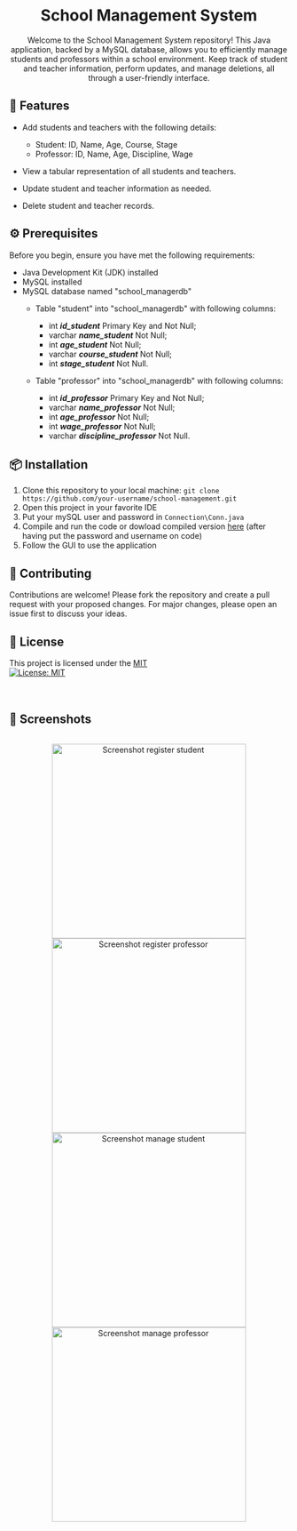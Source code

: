 <h1 align="center">School Management System</h1>

<p align="center">Welcome to the School Management System repository! This Java application, backed by a MySQL database, allows you to efficiently manage students and professors within a school environment. Keep track of student and teacher information, perform updates, and manage deletions, all through a user-friendly interface.</p>

## 🎯 Features

- Add students and teachers with the following details:
  - Student: ID, Name, Age, Course, Stage
  - Professor: ID, Name, Age, Discipline, Wage

- View a tabular representation of all students and teachers.

- Update student and teacher information as needed.

- Delete student and teacher records.

## ⚙ Prerequisites

Before you begin, ensure you have met the following requirements:
- Java Development Kit (JDK) installed
- MySQL installed
- MySQL database named "school_managerdb"
  - Table "student" into "school_managerdb" with following columns:
    - int **_id_student_** Primary Key and Not Null;
    - varchar **_name_student_** Not Null;
    - int **_age_student_** Not Null;
    - varchar **_course_student_** Not Null;
    - int **_stage_student_** Not Null.
      
  - Table "professor" into "school_managerdb" with following columns:
    - int **_id_professor_** Primary Key and Not Null;
    - varchar **_name_professor_** Not Null;
    - int **_age_professor_** Not Null;
    - int **_wage_professor_** Not Null;
    - varchar **_discipline_professor_** Not Null.
 
## 📦 Installation

1. Clone this repository to your local machine:
```git clone https://github.com/your-username/school-management.git```
2. Open this project in your favorite IDE
3. Put your mySQL user and password in ```Connection\Conn.java```
4. Compile and run the code or dowload compiled version [here](dist/management_school.jar?raw=true) (after having put the password and username on code)
5. Follow the GUI to use the application

## 🤝 Contributing
Contributions are welcome! Please fork the repository and create a pull request with your proposed changes. For major changes, please open an issue first to discuss your ideas.

## 📄 License
This project is licensed under the [MIT](LICENSE.txt)<br>
[![License: MIT](https://img.shields.io/badge/License-MIT-green.svg)](https://opensource.org/licenses/MIT)
<br>
<br>
<br>

## 📸 Screenshots
<div style="display: flex;">
   <p align="center">
      <img src="screenshots/register_student.png" alt="Screenshot register student" width="350"/>
      <img src="screenshots/register_professor.png" alt="Screenshot register professor" width="350"/>
      <img src="screenshots/manage_student.png" alt="Screenshot manage student" width="350"/>
      <img src="screenshots/manage_professor.png" alt="Screenshot manage professor" width="350"/>
   </p>
</div>
